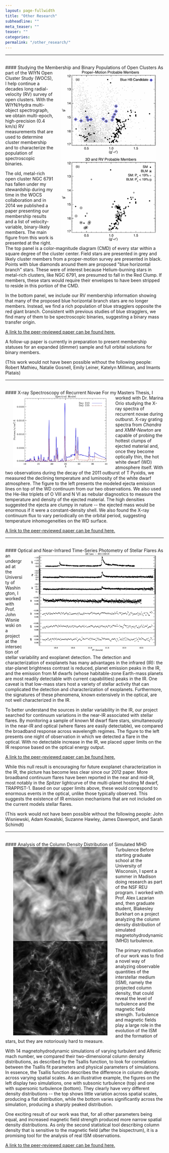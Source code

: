 ```yaml
---
layout: page-fullwidth
title: "Other Research"
subheadline: ""
meta_teaser: ""
teaser: ""
categories:
permalink: "/other_research/"
---
```

<hr>
<a name='wocs'> </a>
<br>
#### Studying the Membership and Binary Populations of Open Clusters

<img src="/local_files/NGC6791_CMD.jpg" width="300" ALIGN="right" HSPACE="25" />
As part of the WIYN Open Cluster Study (WOCS), I help continue a decades long radial-velocity (RV) survey of open clusters. With the WIYN/Hydra multi-object spectrograph, we obtain multi-epoch, high-precision (0.4 km/s) RV measurements that are used to determine cluster membership and to characterize the population of spectroscopic binaries. 

The old, metal-rich open cluster NGC 6791 has fallen under my stewardship during my time in the WOCS collaboration and in 2014 we published a paper presenting our membership results and a list of velocity-variable, binary-likely members. The main figure from this work is presented at the right. The top panel is a color-magnitude diagram (CMD) of every star within a square degree of the cluster center. Field stars are presented in grey and likely cluster members from a proper-motion survey are presented in black. Points with blue diamonds around them are proposed "blue horizontal branch" stars. These were of interest because Helium-burning stars in metal-rich clusters, like NGC 6791, are presumed to fall in the Red Clump. If members, these stars would require their envelopes to have been stripped to reside in this portion of the CMD.

In the bottom panel, we include our RV membership information showing that many of the proposed blue horizontal branch stars are no longer members. Instead, we find a rich population of blue stragglers opposite the red giant branch. Consistent with previous studies of blue stragglers, we find many of them to be spectroscopic binaries, suggesting a binary mass transfer origin. 

<a href='http://adsabs.harvard.edu/abs/2014AJ....148...61T' target='blank'> A link to the peer-reviewed paper can be found here.</a>

A follow-up paper is currently in preparation to present membership statuses for an expanded (dimmer) sample and full orbital solutions for binary members. 

(This work would not have been possible without the following people: Robert Mathieu, Natalie Gosnell, Emily Leiner, Katelyn Milliman, and Imants Platais)

<hr>
<a name='xspec'> </a>
<br>
#### X-ray Spectroscopy of Recurrent Novae

<img src="/local_files/TPyx.jpg" width="300" ALIGN="left" HSPACE="25" />
For my Masters Thesis, I worked with Dr. Marina Orio studying the X-ray spectra of recurrent novae during outburst. X-ray grating spectra from <i>Chandra</i> and <i>XMM-Newton</i> are capable of probing the hottest clumps of ejected material and, once they become optically thin, the hot white dwarf (WD) atmosphere itself. With two observations during the decay of the 2011 outburst of T Pyxidis, we measured the declining temperature and luminosity of the white dwarf atmosphere. The figure to the left presents the modeled ejecta emission lines on top of the WD continuum from our two observations. We also used the He-like triplets of O VIII and N VI as nebular diagnostics to measure the temperature and density of the ejected material. The high densities suggested the ejecta are clumpy in nature -- the ejected mass would be enormous if it were a constant-density shell. We also found the X-ray continuum flux to vary periodically on the orbital period, suggesting temperature inhomogeneities on the WD surface. 

<a href='http://adsabs.harvard.edu/abs/2013ApJ...779...22T' target='blank'> A link to the peer-reviewed paper can be found here.</a>

<hr>
<a name='flares'> </a>
<br>
#### Optical and Near-Infrared Time-Series Photometry of Stellar Flares

<img src="/local_files/flares.jpg" width="400" ALIGN="right" HSPACE="25" />
As an undergrad at the University of Washington, I worked with Prof. John Wisniewski on a project at the intersection of stellar variability and exoplanet detection. The detection and characterization of exoplanets has many advantages in the infrared (IR): the star-planet brightness contrast is reduced, planet emission peaks in the IR, and the emission from M dwarfs (whose habitable-zone Earth-mass planets are most readily detectable with current capabilities) peaks in the IR. One caveat is that low-mass stars host a variety of stellar activity that can complicated the detection and characterization of exoplanets. Furthermore, the signatures of these phenomena, known extensively in the optical, are not well characterized in the IR. 

To better understand the sources in stellar variability in the IR, our project searched for continuum variations in the near-IR associated with stellar flares. By monitoring a sample of known M dwarf flare stars, simultaneously in the near-IR and optical (where flares are easily detectable), we compared the broadband response across wavelength regimes. The figure to the left presents one night of observation in which we detected a flare in the optical. With no detectable increase in the IR, we placed upper limits on the IR response based on the optical energy output. 

<a href='http://adsabs.harvard.edu/abs/2012AJ....143...12T' target='blank'> A link to the peer-reviewed paper can be found here.</a>

While this null result is encouraging for future exoplanet characterization in the IR, the picture has become less clear since our 2012 paper. More broadband continuum flares have been reported in the near and mid-IR, most notably in the <i>Spitzer</i> lightcurve of the multi-planet hosting M dwarf, TRAPPIST-1. Based on our upper limits above, these would correspond to enormous events in the optical, unlike those typically observed. This suggests the existence of IR emission mechanisms that are not included on the current models stellar flares. 

(This work would not have been possible without the following people: John Wisniewski, Adam Kowalski, Suzanne Hawley, James Davenport, and Sarah Schimdt)

<hr>
<a name='tsallis'> </a>
<br>
#### Analysis of the Column Density Distribution of Simulated MHD Turbulence

<img src="/local_files/CD_subsonic.jpg" width="300" ALIGN="left" HSPACE="25" />
<img src="/local_files/CD_supersonic.jpg" width="300" ALIGN="left" HSPACE="25" />
Before starting graduate school at the University of Wisconsin, I spent a summer in Madison doing research as part of the NSF REU program. I worked with Prof. Alex Lazarian and, then graduate student, Blakesley Burkhart on a project analyzing the column density distribution of simulated magnetohydrodynamic (MHD) turbulence. 

The primary motivation of our work was to find a novel way of analyzing observable quantities of the interstellar medium (ISM), namely the projected column density, that could reveal the level of turbulence and the magnetic field strength. Turbulence and magnetic fields play a large role in the evolution of the ISM and the formation of stars, but they are notoriously hard to measure. 

With 14 magnetohydrodynamic simulations of varying turbulent and Alfenic mach number, we compared their two-dimensional column density distributions, as described by the Tsallis function, to look for correlations between the Tsallis fit parameters and physical parameters of simulations. In essence, the Tsallis function describes the difference in column density across varying spatial scales. As an illustrative example, the figures on the left display two simulations, one with subsonic turbulence (top) and one with supersonic turbulence (bottom).  They clearly have very different density distributions -- the top shows little variation across spatial scales, producing a flat distribution, while the bottom varies significantly across the simulation, producing a sharply peaked distribution. 

One exciting result of our work was that, for all other parameters being equal, and increased magnetic field strength produced more narrow spatial density distributions. As only the second statistical tool describing column density that is sensitive to the magnetic field (after the bispectrum), it is a promising tool for the analysis of real ISM observations. 

<a href='http://adsabs.harvard.edu/abs/2011ApJ...736...60T' target='blank'> A link to the peer-reviewed paper can be found here.</a>
